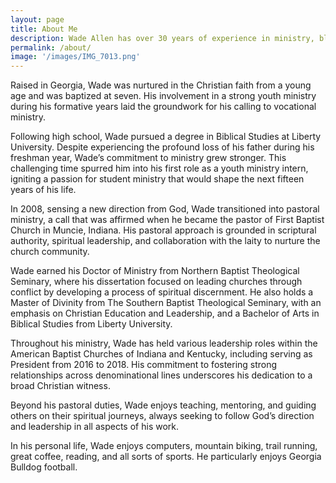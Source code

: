 ```yaml
---
layout: page
title: About Me
description: Wade Allen has over 30 years of experience in ministry, blending his early Christian upbringing with a strong commitment to spiritual leadership. From his beginnings in youth ministry to his current role as pastor of the United Church in Canandaigua, New York, Wade has focused on guiding congregations with scriptural authority. His educational background and involvement in denominational leadership highlight his dedication to the faith community.
permalink: /about/
image: '/images/IMG_7013.png'
---
```


Raised in Georgia, Wade was nurtured in the Christian faith from a young age and was baptized at seven. His involvement in a strong youth ministry during his formative years laid the groundwork for his calling to vocational ministry.

Following high school, Wade pursued a degree in Biblical Studies at Liberty University. Despite experiencing the profound loss of his father during his freshman year, Wade’s commitment to ministry grew stronger. This challenging time spurred him into his first role as a youth ministry intern, igniting a passion for student ministry that would shape the next fifteen years of his life.

In 2008, sensing a new direction from God, Wade transitioned into pastoral ministry, a call that was affirmed when he became the pastor of First Baptist Church in Muncie, Indiana. His pastoral approach is grounded in scriptural authority, spiritual leadership, and collaboration with the laity to nurture the church community.

Wade earned his Doctor of Ministry from Northern Baptist Theological Seminary, where his dissertation focused on leading churches through conflict by developing a process of spiritual discernment. He also holds a Master of Divinity from The Southern Baptist Theological Seminary, with an emphasis on Christian Education and Leadership, and a Bachelor of Arts in Biblical Studies from Liberty University.

Throughout his ministry, Wade has held various leadership roles within the American Baptist Churches of Indiana and Kentucky, including serving as President from 2016 to 2018. His commitment to fostering strong relationships across denominational lines underscores his dedication to a broad Christian witness.

Beyond his pastoral duties, Wade enjoys teaching, mentoring, and guiding others on their spiritual journeys, always seeking to follow God’s direction and leadership in all aspects of his work.

In his personal life, Wade enjoys computers, mountain biking, trail running, great coffee, reading, and all sorts of sports. He particularly enjoys Georgia Bulldog football.
